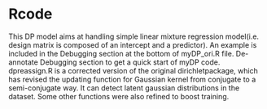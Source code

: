 # Rcode
This DP model aims at handling simple linear mixture regression model(i.e. design matrix is composed of an intercept and a predictor). 
An example is included in the Debugging section at the bottom of myDP_ori.R file. 
De-annotate Debugging section to get a quick start of myDP code. dpreassign.R is a corrected version of the original dirichletpackage, which has revised the updating function for Gaussian kernel from conjugate to a semi-conjugate way. It can detect latent gaussian distributions in the dataset. Some other functions were also refined to boost training.
